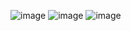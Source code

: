 ![image](https://github.com/jamshid-ds/amaliyot-mohirdev-visualization/assets/117648241/ff2e09d2-d969-4683-8049-d433181c89b2)
![image](https://github.com/jamshid-ds/amaliyot-mohirdev-visualization/assets/117648241/1975f96e-2fea-4c6f-9dfc-d077693e7bb4)
![image](https://github.com/jamshid-ds/amaliyot-mohirdev-visualization/assets/117648241/c49afe85-6a7c-41b3-9a0e-0920acf75991)
